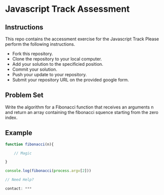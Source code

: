 # Javascript Track Assessment

## Instructions

This repo contains the accessment exercise for the Javascript Track
Please perform the following instructions.

* Fork this repository.
* Clone the repository to your local computer.
* Add your solution to the specificied position.
* Commit your solution.
* Push your update to your repository.
* Submit your repository URL on the provided google form.

## Problem Set

Write the algorithm for a Fibonacci function that receives an arguments n and return an array containing the fibonacci squence starting from the zero index.

## Example

```js
function fibonacci(n){

    // Magic

}

console.log(fibonacci(process.argv[2]))

// Need Help?

contact: ***
